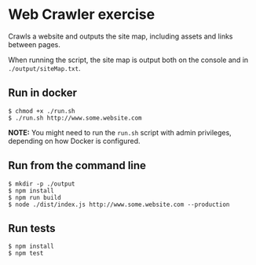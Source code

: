 # Web Crawler exercise

Crawls a website and outputs the site map, including assets and links between pages.

When running the script, the site map is output both on the console and in `./output/siteMap.txt`.

## Run in docker

```
$ chmod +x ./run.sh
$ ./run.sh http://www.some.website.com
```

**NOTE:** You might need to run the `run.sh` script with admin privileges, depending on how Docker is configured.

## Run from the command line

```
$ mkdir -p ./output
$ npm install
$ npm run build
$ node ./dist/index.js http://www.some.website.com --production
```

## Run tests

```
$ npm install
$ npm test
```

